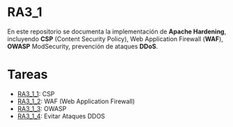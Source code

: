 # RA3_1

En este repositorio se documenta la implementación de **Apache Hardening**, incluyendo **CSP** (Content Security Policy), Web Application Firewall (**WAF**), **OWASP** ModSecurity, prevención de ataques **DDoS**.

# Tareas

* [RA3_1_1](RA3_1_1): CSP
* [RA3_1_2](RA3/RA3_1/RA3_1_2): WAF (Web Application Firewall)
* [RA3_1_3](RA3/RA3_1/RA3_1_3): OWASP
* [RA3_1_4](RA3/RA3_1/RA3_1_4): Evitar Ataques DDOS

